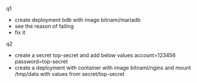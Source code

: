 q1
- create deployment bdb with image bitnami/mariadb
- see the reason of failing
- fix it

q2
- create a secret top-secret and add below values
account=123456
password=top-secret
- create a deployment with  container with image bitnami/nginx and mount /tmp/data with values from secret/top-secret
